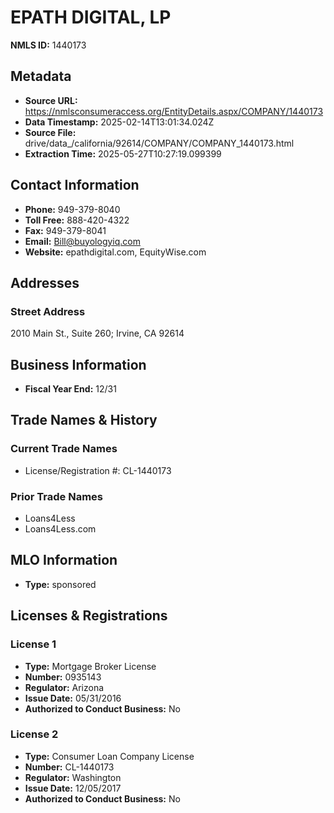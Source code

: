 # EPATH DIGITAL, LP

**NMLS ID:** 1440173

## Metadata
- **Source URL:** https://nmlsconsumeraccess.org/EntityDetails.aspx/COMPANY/1440173
- **Data Timestamp:** 2025-02-14T13:01:34.024Z
- **Source File:** drive/data_/california/92614/COMPANY/COMPANY_1440173.html
- **Extraction Time:** 2025-05-27T10:27:19.099399

## Contact Information
- **Phone:** 949-379-8040
- **Toll Free:** 888-420-4322
- **Fax:** 949-379-8041
- **Email:** Bill@buyologyiq.com
- **Website:** epathdigital.com, EquityWise.com

## Addresses
### Street Address
2010 Main St., Suite 260; Irvine, CA 92614

## Business Information
- **Fiscal Year End:** 12/31

## Trade Names & History
### Current Trade Names
- License/Registration #: CL-1440173

### Prior Trade Names
- Loans4Less
- Loans4Less.com

## MLO Information
- **Type:** sponsored

## Licenses & Registrations

### License 1
- **Type:** Mortgage Broker License
- **Number:** 0935143
- **Regulator:** Arizona
- **Issue Date:** 05/31/2016
- **Authorized to Conduct Business:** No

### License 2
- **Type:** Consumer Loan Company License
- **Number:** CL-1440173
- **Regulator:** Washington
- **Issue Date:** 12/05/2017
- **Authorized to Conduct Business:** No

